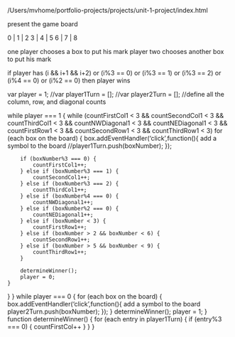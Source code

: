 /Users/mvhome/portfolio-projects/projects/unit-1-project/index.html



present the game board

0 | 1 | 2
3 | 4 | 5
6 | 7 | 8

one player chooses a box to put his mark
player two chooses another box to put his mark

if player has (i && i+1 && i+2) or (i%3 == 0) or (i%3 == 1) or (i%3 == 2) or (i%4 == 0) or (i%2 == 0)
	then player wins


var player = 1;
//var player1Turn = [];
//var player2Turn = [];
//define all the column, row, and diagonal counts

while player === 1 {
   while (countFirstCol1 < 3 && countSecondCol1 < 3 && countThirdCol1 < 3 && countNWDiagonal1 < 3 && countNEDiagonal1 < 3 && countFirstRow1 < 3 && countSecondRow1 < 3 && countThirdRow1 < 3)
	for (each box on the board) {
		box.addEventHandler(‘click’,function(){
			add a symbol to the board
			//player1Turn.push(boxNumber);
		});

		if (boxNumber%3 === 0) {
			countFirstCol1++;
		} else if (boxNumber%3 === 1) {
			countSecondCol1++;
		} else if (boxNumber%3 === 2) {
			countThirdCol1++;
		} else if (boxNumber%4 === 0) {
			countNWDiagonal1++;
		} else if (boxNumber%2 === 0) {
			countNEDiagonal1++;
		} else if (boxNumber < 3) {
			countFirstRow1++;
		} else if (boxNumber > 2 && boxNumber < 6) {
			countSecondRow1++;
		} else if (boxNumber > 5 && boxNumber < 9) {
			countThirdRow1++;
		}

		determineWinner();
		player = 0;
	}
   }
}
while player === 0 {
	for (each box on the board) {
		box.addEventHandler(‘click’,function(){
			add a symbol to the board
			player2Turn.push(boxNumber);
		});
	}
	determineWinner();
	player = 1;
}
function determineWinner() {
	for (each entry in player1Turn) {
		if (entry%3 === 0) {
			countFirstCol++
		}
	}
}